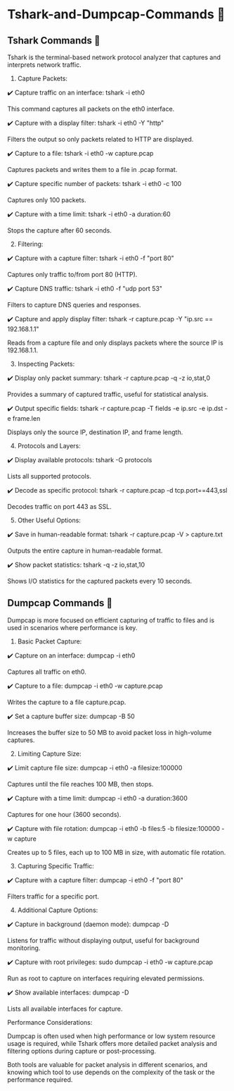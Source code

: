 # Tshark-and-Dumpcap-Commands 🔎

## Tshark Commands 🔎
Tshark is the terminal-based network protocol analyzer that captures and interprets network traffic.

1. Capture Packets:

✔️ Capture traffic on an interface:
tshark -i eth0

This command captures all packets on the eth0 interface.

✔️ Capture with a display filter:
tshark -i eth0 -Y "http"

Filters the output so only packets related to HTTP are displayed.

✔️ Capture to a file:
tshark -i eth0 -w capture.pcap

Captures packets and writes them to a file in .pcap format.

✔️ Capture specific number of packets:
tshark -i eth0 -c 100

Captures only 100 packets.

✔️ Capture with a time limit:
tshark -i eth0 -a duration:60

Stops the capture after 60 seconds.

2. Filtering:

✔️ Capture with a capture filter:
tshark -i eth0 -f "port 80"

Captures only traffic to/from port 80 (HTTP).

✔️ Capture DNS traffic:
tshark -i eth0 -f "udp port 53"

Filters to capture DNS queries and responses.

✔️ Capture and apply display filter:
tshark -r capture.pcap -Y "ip.src == 192.168.1.1"

Reads from a capture file and only displays packets where the source IP is 192.168.1.1.

3. Inspecting Packets:

✔️ Display only packet summary:
tshark -r capture.pcap -q -z io,stat,0

Provides a summary of captured traffic, useful for statistical analysis.

✔️ Output specific fields:
tshark -r capture.pcap -T fields -e ip.src -e ip.dst -e frame.len

Displays only the source IP, destination IP, and frame length.

4. Protocols and Layers:

✔️ Display available protocols:
tshark -G protocols

Lists all supported protocols.

✔️ Decode as specific protocol:
tshark -r capture.pcap -d tcp.port==443,ssl

Decodes traffic on port 443 as SSL.

5. Other Useful Options:

✔️ Save in human-readable format:
tshark -r capture.pcap -V > capture.txt

Outputs the entire capture in human-readable format.

✔️ Show packet statistics:
tshark -q -z io,stat,10

Shows I/O statistics for the captured packets every 10 seconds.

## Dumpcap Commands 🔎
Dumpcap is more focused on efficient capturing of traffic to files and is used in scenarios where performance is key.

1. Basic Packet Capture:

✔️ Capture on an interface:
dumpcap -i eth0

Captures all traffic on eth0.

✔️ Capture to a file:
dumpcap -i eth0 -w capture.pcap

Writes the capture to a file capture.pcap.

✔️ Set a capture buffer size:
dumpcap -B 50

Increases the buffer size to 50 MB to avoid packet loss in high-volume captures.

2. Limiting Capture Size:

✔️ Limit capture file size:
dumpcap -i eth0 -a filesize:100000

Captures until the file reaches 100 MB, then stops.

✔️ Capture with a time limit:
dumpcap -i eth0 -a duration:3600

Captures for one hour (3600 seconds).

✔️ Capture with file rotation:
dumpcap -i eth0 -b files:5 -b filesize:100000 -w capture

Creates up to 5 files, each up to 100 MB in size, with automatic file rotation.

3. Capturing Specific Traffic:

✔️ Capture with a capture filter:
dumpcap -i eth0 -f "port 80"

Filters traffic for a specific port.

4. Additional Capture Options:

✔️ Capture in background (daemon mode):
dumpcap -D

Listens for traffic without displaying output, useful for background monitoring.

✔️ Capture with root privileges:
sudo dumpcap -i eth0 -w capture.pcap

Run as root to capture on interfaces requiring elevated permissions.

✔️ Show available interfaces:
dumpcap -D

Lists all available interfaces for capture.

Performance Considerations:

Dumpcap is often used when high performance or low system resource usage is required, while Tshark offers more detailed packet analysis and filtering options during capture or post-processing.

Both tools are valuable for packet analysis in different scenarios, and knowing which tool to use depends on the complexity of the task or the performance required.
